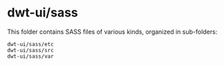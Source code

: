 # dwt-ui/sass

This folder contains SASS files of various kinds, organized in sub-folders:

    dwt-ui/sass/etc
    dwt-ui/sass/src
    dwt-ui/sass/var
